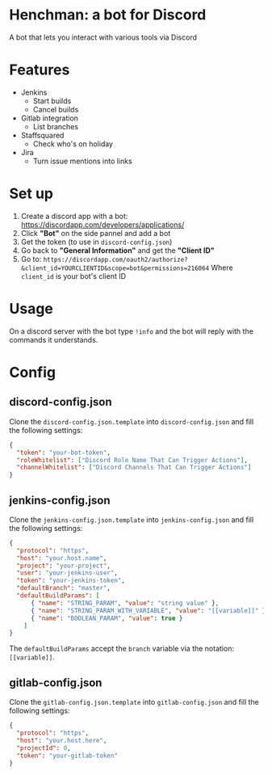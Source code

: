 # Henchman: a bot for Discord
A bot that lets you interact with various tools via Discord

# Features
* Jenkins
  * Start builds
  * Cancel builds
* Gitlab integration
  * List branches
* Staffsquared
  * Check who's on holiday
* Jira
  * Turn issue mentions into links

# Set up
1. Create a discord app with a bot: https://discordapp.com/developers/applications/
2. Click **"Bot"** on the side pannel and add a bot
3. Get the token (to use in `discord-config.json`)
4. Go back to **"General Information"** and get the **"Client ID"**
5. Go to: `https://discordapp.com/oauth2/authorize?&client_id=YOURCLIENTID&scope=bot&permissions=216064`
Where `client_id` is your bot's client ID

# Usage
On a discord server with the bot type `!info` and the bot will reply with the commands it understands.

# Config
## discord-config.json
Clone the `discord-config.json.template` into `discord-config.json` and fill the following settings:
```json
{
  "token": "your-bot-token",
  "roleWhitelist": ["Discord Role Name That Can Trigger Actions"],
  "channelWhitelist": ["Discord Channels That Can Trigger Actions"]
}
```

## jenkins-config.json
Clone the `jenkins-config.json.template` into `jenkins-config.json` and fill the following settings:
```json
{
  "protocol": "https",
  "host": "your.host.name",
  "project": "your-project",
  "user": "your-jenkins-user",
  "token": "your-jenkins-token",
  "defaultBranch": "master",
  "defaultBuildParams": [
      { "name": "STRING_PARAM", "value": "string value" },
      { "name": "STRING_PARAM_WITH_VARIABLE", "value": "[[variable]]" },
      { "name": "BOOLEAN_PARAM", "value": true }
    ]
}
```
The `defaultBuildParams` accept the `branch` variable via the notation: `[[variable]]`.

## gitlab-config.json
Clone the `gitlab-config.json.template` into `gitlab-config.json` and fill the following settings:
```json
{
  "protocol": "https",
  "host": "your.host.here",
  "projectId": 0,
  "token": "your-gitlab-token"
}
```